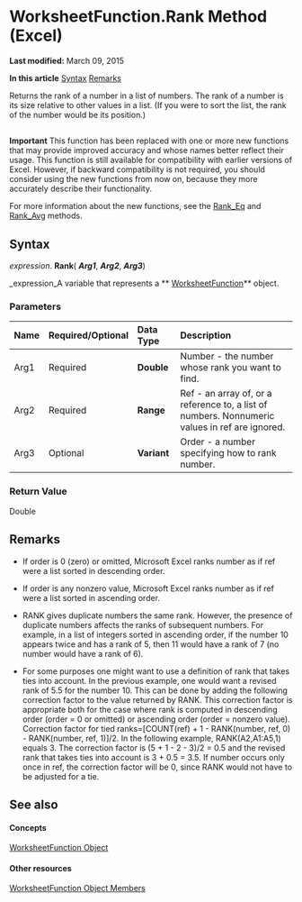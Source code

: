 
# WorksheetFunction.Rank Method (Excel)

 **Last modified:** March 09, 2015

 **In this article**
 [](#sectionSection0)
 [Syntax](#sectionSection1)
 [Remarks](#sectionSection2)


Returns the rank of a number in a list of numbers. The rank of a number is its size relative to other values in a list. (If you were to sort the list, the rank of the number would be its position.)


## 
<a name="sectionSection0"> </a>


 **Important**  This function has been replaced with one or more new functions that may provide improved accuracy and whose names better reflect their usage. This function is still available for compatibility with earlier versions of Excel. However, if backward compatibility is not required, you should consider using the new functions from now on, because they more accurately describe their functionality.

For more information about the new functions, see the  [Rank_Eq](8c2d2544-a948-7b38-e489-803cb6616066.md) and [Rank_Avg](fd1c60c7-9a37-95b8-12d9-d1d7a42c650a.md) methods.


## Syntax
<a name="sectionSection1"> </a>

 _expression_. **Rank**( **_Arg1_**,  **_Arg2_**,  **_Arg3_**)

 _expression_A variable that represents a  ** [WorksheetFunction](7b1d5639-363d-632c-2cf0-2232562646b6.md)** object.


### Parameters



|**Name**|**Required/Optional**|**Data Type**|**Description**|
|:-----|:-----|:-----|:-----|
|Arg1|Required| **Double**|Number - the number whose rank you want to find.|
|Arg2|Required| **Range**|Ref - an array of, or a reference to, a list of numbers. Nonnumeric values in ref are ignored.|
|Arg3|Optional| **Variant**|Order - a number specifying how to rank number.|

### Return Value

Double


## Remarks
<a name="sectionSection2"> </a>




- If order is 0 (zero) or omitted, Microsoft Excel ranks number as if ref were a list sorted in descending order.
    
- If order is any nonzero value, Microsoft Excel ranks number as if ref were a list sorted in ascending order.
    

- RANK gives duplicate numbers the same rank. However, the presence of duplicate numbers affects the ranks of subsequent numbers. For example, in a list of integers sorted in ascending order, if the number 10 appears twice and has a rank of 5, then 11 would have a rank of 7 (no number would have a rank of 6). 
    
- For some purposes one might want to use a definition of rank that takes ties into account. In the previous example, one would want a revised rank of 5.5 for the number 10. This can be done by adding the following correction factor to the value returned by RANK. This correction factor is appropriate both for the case where rank is computed in descending order (order = 0 or omitted) or ascending order (order = nonzero value). Correction factor for tied ranks=[COUNT(ref) + 1 - RANK(number, ref, 0) - RANK(number, ref, 1)]/2. In the following example, RANK(A2,A1:A5,1) equals 3. The correction factor is (5 + 1 - 2 - 3)/2 = 0.5 and the revised rank that takes ties into account is 3 + 0.5 = 3.5. If number occurs only once in ref, the correction factor will be 0, since RANK would not have to be adjusted for a tie. 
    

## See also
<a name="sectionSection2"> </a>


#### Concepts


 [WorksheetFunction Object](7b1d5639-363d-632c-2cf0-2232562646b6.md)
#### Other resources


 [WorksheetFunction Object Members](6811ca87-4b53-0bff-88c9-30bf7497879a.md)
